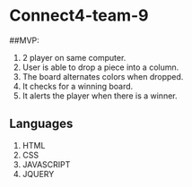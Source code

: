 # Connect4-team-9

##MVP:

1. 2 player on same computer. 
2. User is able to drop a piece into a column.
3. The board alternates colors when dropped.
4. It checks for a winning board. 
5. It alerts the player when there is a winner. 

## Languages
1. HTML
2. CSS
3. JAVASCRIPT
4. JQUERY
